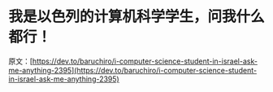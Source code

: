 # 我是以色列的计算机科学学生，问我什么都行！

原文：[https://dev.to/baruchiro/i-computer-science-student-in-israel-ask-me-anything-2395](https://dev.to/baruchiro/i-computer-science-student-in-israel-ask-me-anything-2395)
